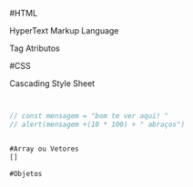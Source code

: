 #HTML

HyperText Markup Language

Tag
Atributos

#CSS

Cascading Style Sheet


```js


// const mensagem = "bom te ver aqui! "
// alert(mensagem +(10 * 100) + " abraços")


#Array ou Vetores
[]

#Objetos